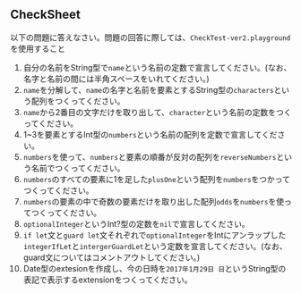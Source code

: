 ## CheckSheet

以下の問題に答えなさい。問題の回答に際しては、`CheckTest-ver2.playground`を使用すること

1. 自分の名前をString型で`name`という名前の定数で宣言してください。(なお、名字と名前の間には半角スペースをいれてください。)
2. `name`を分解して、`name`の名字と名前を要素とするString型の`characters`という配列をつくってください。
3. `name`から2番目の文字だけを取り出して、`character`という名前の定数をつくってください。
4. 1~3を要素とするInt型の`numbers`という名前の配列を定数で宣言してください。
5. `numbers`を使って、`numbers`と要素の順番が反対の配列を`reverseNumbers`という名前でつくってください。
6. `numbers`のすべての要素に1を足した`plusOne`という配列を`numbers`をつかってつくってください。
7. `numbers`の要素の中で奇数の要素だけを取り出した配列`odds`を`numbers`を使ってつくってください。
8. `optionalInteger`というInt?型の定数を`nil`で宣言してください。
9. `if let`文と`guard let`文それぞれで`optionalInteger`をIntにアンラップした`integerIfLet`と`intergerGuardLet`という定数を宣言してください。(なお、guard文についてはコメントアウトしてください。)
10. Date型のextesionを作成し、今の日時を`2017年1月29日 日`というString型の表記で表示するextensionをつくってください。
